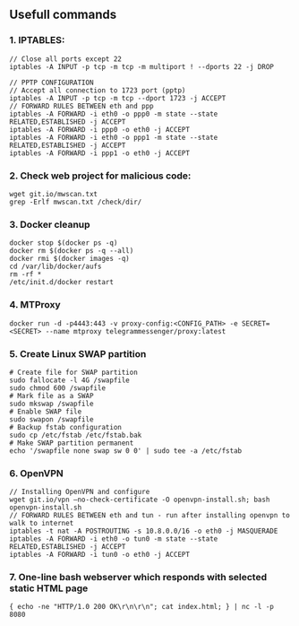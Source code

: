 ## Usefull commands
### 1. IPTABLES:
```
// Close all ports except 22
iptables -A INPUT -p tcp -m tcp -m multiport ! --dports 22 -j DROP

// PPTP CONFIGURATION
// Accept all connection to 1723 port (pptp)
iptables -A INPUT -p tcp -m tcp --dport 1723 -j ACCEPT
// FORWARD RULES BETWEEN eth and ppp
iptables -A FORWARD -i eth0 -o ppp0 -m state --state RELATED,ESTABLISHED -j ACCEPT
iptables -A FORWARD -i ppp0 -o eth0 -j ACCEPT
iptables -A FORWARD -i eth0 -o ppp1 -m state --state RELATED,ESTABLISHED -j ACCEPT
iptables -A FORWARD -i ppp1 -o eth0 -j ACCEPT
```

### 2. Check web project for malicious code:
```
wget git.io/mwscan.txt
grep -Erlf mwscan.txt /check/dir/
```

### 3. Docker cleanup
```
docker stop $(docker ps -q)
docker rm $(docker ps -q --all)
docker rmi $(docker images -q)
cd /var/lib/docker/aufs
rm -rf *
/etc/init.d/docker restart
```

### 4. MTProxy
```
docker run -d -p4443:443 -v proxy-config:<CONFIG_PATH> -e SECRET=<SECRET> --name mtproxy telegrammessenger/proxy:latest
```

### 5. Create Linux SWAP partition
```
# Create file for SWAP partition
sudo fallocate -l 4G /swapfile
sudo chmod 600 /swapfile
# Mark file as a SWAP
sudo mkswap /swapfile
# Enable SWAP file
sudo swapon /swapfile
# Backup fstab configuration
sudo cp /etc/fstab /etc/fstab.bak
# Make SWAP partition permanent
echo '/swapfile none swap sw 0 0' | sudo tee -a /etc/fstab
```

### 6. OpenVPN
```
// Installing OpenVPN and configure 
wget git.io/vpn —no-check-certificate -O openvpn-install.sh; bash openvpn-install.sh
// FORWARD RULES BETWEEN eth and tun - run after installing openvpn to walk to internet
iptables -t nat -A POSTROUTING -s 10.8.0.0/16 -o eth0 -j MASQUERADE
iptables -A FORWARD -i eth0 -o tun0 -m state --state RELATED,ESTABLISHED -j ACCEPT
iptables -A FORWARD -i tun0 -o eth0 -j ACCEPT
```
### 7. One-line bash webserver which responds with selected static HTML page
```
{ echo -ne "HTTP/1.0 200 OK\r\n\r\n"; cat index.html; } | nc -l -p 8080
```
